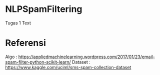 # NLPSpamFiltering
Tugas 1 Text

# Referensi
Algo : https://appliedmachinelearning.wordpress.com/2017/01/23/email-spam-filter-python-scikit-learn/
Dataset : https://www.kaggle.com/uciml/sms-spam-collection-dataset
